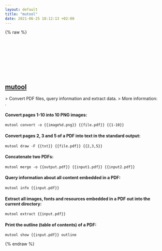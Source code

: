 ```yaml
---
layout: default
title: "mutool"
date: 2021-06-25 18:12:13 +02:00
---
```

{% raw %}
<h2 id="mutool">
  <a href="/en/common/mutool.html">mutool</a> <a href="#mutool"><svg class="icon">
    <use href="/assets/images/unicode_sprite.svg#link" />
  </svg></a>
</h2>
> Convert PDF files, query information and extract data.
> More information: <https://mupdf.com/docs>.

#### Convert pages 1-10 into 10 PNG images:
```shell
mutool convert -o {{image%d.png}} {{file.pdf}} {{1-10}}
```
#### Convert pages 2, 3 and 5 of a PDF into text in the standard output:
```shell
mutool draw -F {{txt}} {{file.pdf}} {{2,3,5}}
```
#### Concatenate two PDFs:
```shell
mutool merge -o {{output.pdf}} {{input1.pdf}} {{input2.pdf}}
```
#### Query information about all content embedded in a PDF:
```shell
mutool info {{input.pdf}}
```
#### Extract all images, fonts and resources embedded in a PDF out into the current directory:
```shell
mutool extract {{input.pdf}}
```
#### Print the outline (table of contents) of a PDF:
```shell
mutool show {{input.pdf}} outline
```
{% endraw %}